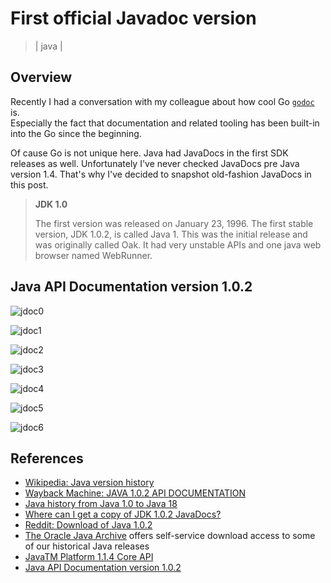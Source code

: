 # First official Javadoc version
> | java |

## Overview

Recently I had a conversation with my colleague about how cool Go [`godoc`](https://pkg.go.dev/golang.org/x/tools/cmd/godoc) is.  
Especially the fact that documentation and related tooling has been built-in into the Go since the beginning.

Of cause Go is not unique here. Java had JavaDocs in the first SDK releases as well.
Unfortunately I've never checked JavaDocs pre Java version 1.4. That's why I've decided to snapshot old-fashion JavaDocs in this post.

> **JDK 1.0**
> 
> The first version was released on January 23, 1996. The first stable version, JDK 1.0.2, is called Java 1.
> This was the initial release and was originally called Oak. It had very unstable APIs and one java web browser named WebRunner.

## Java API Documentation version 1.0.2

![jdoc0](2023-04-06-javadoc/jdoc0.png)

![jdoc1](2023-04-06-javadoc/jdoc1.png)

![jdoc2](2023-04-06-javadoc/jdoc2.png)

![jdoc3](2023-04-06-javadoc/jdoc3.png)

![jdoc4](2023-04-06-javadoc/jdoc4.png)

![jdoc5](2023-04-06-javadoc/jdoc5.png)

![jdoc6](2023-04-06-javadoc/jdoc6.png)

## References

- [Wikipedia: Java version history](https://en.wikipedia.org/wiki/Java_version_history)
- [Wayback Machine: JAVA 1.0.2 API DOCUMENTATION](http://web.archive.org/web/20001019085101/http://java.sun.com/products/jdk/1.0.2/apidocs.html)
- [Java history from Java 1.0 to Java 18](https://medium.com/codex/java-history-from-1-0-to-java-18-d62f69b2a48a)
- [Where can I get a copy of JDK 1.0.2 JavaDocs?](https://stackoverflow.com/questions/2071575/where-can-i-get-a-copy-of-jdk-1-0-2-javadocs)
- [Reddit: Download of Java 1.0.2](https://www.reddit.com/r/java/comments/eqm3sh/download_of_java_102/)
- [The Oracle Java Archive](https://www.oracle.com/de/java/technologies/downloads/archive/)  offers self-service download access to some of our historical Java releases
- [JavaTM Platform 1.1.4 Core API](https://www.cs.princeton.edu/courses/archive/fall97/cs461/jdkdocs/api/packages.html)
- [Java API Documentation version 1.0.2](https://www.whitman.edu/mathematics/java_api/packages.html)
